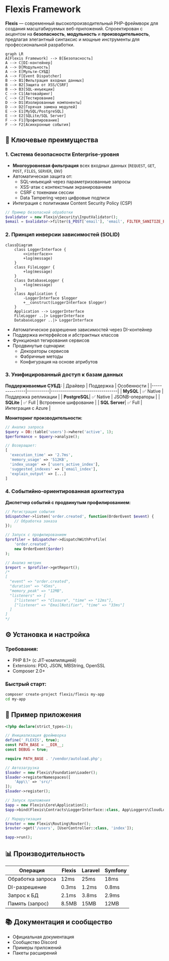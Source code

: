 # Flexis Framework

**Flexis** — современный высокопроизводительный PHP-фреймворк для создания масштабируемых веб-приложений. Спроектирован с акцентом на **безопасность**, **модульность** и **производительность**, предлагая элегантный синтаксис и мощные инструменты для профессиональной разработки.

```mermaid
graph LR
A[Flexis Framework] --> B[Безопасность]
A --> C[DI-контейнер]
A --> D[Модульность]
A --> E[Мульти-СУБД]
A --> F[Event Dispatcher]
B --> B1[Фильтрация входных данных]
B --> B2[Защита от XSS/CSRF]
B --> B3[SQL-инъекции]
C --> C1[Автовайринг]
C --> C2[Тестирование]
D --> D1[Изолированные компоненты]
D --> D2[Горячая замена модулей]
E --> E1[MySQL/PostgreSQL]
E --> E2[SQLite/SQL Server]
F --> F1[Профилирование]
F --> F2[Асинхронные события]
```

## 🔐 Ключевые преимущества

### 1. Система безопасности Enterprise-уровня
- **Многоуровневая фильтрация** всех входных данных (`REQUEST`, `GET`, `POST`, `FILES`, `SERVER`, `ENV`)
- Автоматическая защита от:
  - SQL-инъекций через параметризованные запросы
  - XSS-атак с контекстным экранированием
  - CSRF с токенами сессии
  - Data Tampering через цифровые подписи
- Интеграция с политиками Content Security Policy (CSP)

```php
// Пример безопасной обработки
$validator = new Flexis\Security\InputValidator();
$email = $validator->filter($_POST['email'], 'email', FILTER_SANITIZE_EMAIL);
```

### 2. Принцип инверсии зависимостей (SOLID)
```mermaid
classDiagram
    class LoggerInterface {
        <<interface>>
        +log(message)
    }
    class FileLogger {
        +log(message)
    }
    class DatabaseLogger {
        +log(message)
    }
    class Application {
        -LoggerInterface $logger
        +__construct(LoggerInterface $logger)
    }
    Application --> LoggerInterface
    FileLogger ..|> LoggerInterface
    DatabaseLogger ..|> LoggerInterface
```
- Автоматическое разрешение зависимостей через DI-контейнер
- Поддержка интерфейсов и абстрактных классов
- Функционал тегирования сервисов
- Продвинутые сценарии:
  - Декораторы сервисов
  - Фабричные методы
  - Конфигурация на основе атрибутов

### 3. Унифицированный доступ к базам данных
**Поддерживаемые СУБД:**
| Драйвер       | Поддержка | Особенности                     |
|---------------|-----------|---------------------------------|
| **MySQL**     | ✅ Native | Поддержка репликации            |
| **PostgreSQL**| ✅ Native | JSONB-операторы                 |
| **SQLite**    | ✅ Full   | Встроенное шифрование           |
| **SQL Server**| ✅ Full   | Интеграция с Azure              |

**Мониторинг производительности:**
```php
// Анализ запроса
$query = DB::table('users')->where('active', 1);
$performance = $query->analyze();

// Возвращает:
[
  'execution_time' => '2.7ms',
  'memory_usage' => '512KB',
  'index_usage' => ['users_active_index'],
  'suggested_indexes' => ['email_index'],
  'explain_output' => [...]
]
```

### 4. Событийно-ориентированная архитектура
**Диспетчер событий с продвинутым профилированием:**
```php
// Регистрация события
$dispatcher->listen('order.created', function(OrderEvent $event) {
    // Обработка заказа
});

// Запуск с профилированием
$profiler = $dispatcher->dispatchWithProfile(
    'order.created', 
    new OrderEvent($order)
);

// Анализ метрик
$report = $profiler->getReport();
/*
[
  "event" => "order.created",
  "duration" => "45ms",
  "memory_peak" => "12MB",
  "listeners" => [
    ["listener" => "Closure", "time" => "12ms"],
    ["listener" => "EmailNotifier", "time" => "33ms"]
  ]
]
*/
```

## ⚙️ Установка и настройка

### Требования:
- PHP 8.1+ (с JIT-компиляцией)
- Extensions: PDO, JSON, MBString, OpenSSL
- Composer 2.0+

### Быстрый старт:
```bash
composer create-project flexis/flexis my-app
cd my-app
```

## 🚀 Пример приложения
```php
<?php declare(strict_types=1);

// Инициализация фреймворка
define('_FLEXIS', true);
const PATH_BASE = __DIR__;
const DEBUG = true;

require PATH_BASE . '/vendor/autoload.php';

// Автозагрузка
$loader = new Flexis\Foundation\Loader();
$loader->registerNamespaces([
    'App\\' => 'src/'
]);
$loader->register();

// Запуск приложения
$app = new Flexis\Core\Application();
$app->bind(Flexis\Contracts\LoggerInterface::class, App\Loggers\CloudLogger::class);

// Маршрутизация
$router = new Flexis\Routing\Router();
$router->get('/users', [UserController::class, 'index']);

$app->run();
```

## 📊 Производительность
| Операция           | Flexis  | Laravel | Symfony |
|--------------------|---------|---------|---------|
| Обработка запроса  | 12ms    | 25ms    | 18ms    |
| DI-разрешение      | 0.3ms   | 1.2ms   | 0.8ms   |
| Запрос к БД        | 2.1ms   | 3.8ms   | 2.9ms   |
| Память (запрос)    | 8.5MB   | 15MB    | 12MB    |

## 📚 Документация и сообщество
- Официальная документация
- Сообщество Discord
- Примеры приложений
- Пакеты расширений
